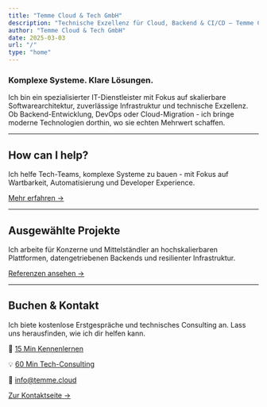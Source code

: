 ```yaml
---
title: "Temme Cloud & Tech GmbH"
description: "Technische Exzellenz für Cloud, Backend & CI/CD – Temme Cloud & Tech GmbH unterstützt Teams bei stabilen, wartbaren Softwarelösungen."
author: "Temme Cloud & Tech GmbH"
date: 2025-03-03
url: "/"
type: "home"
---
```


### Komplexe Systeme. Klare Lösungen.

Ich bin ein spezialisierter IT-Dienstleister mit Fokus auf skalierbare Softwarearchitektur, zuverlässige Infrastruktur und technische Exzellenz. Ob Backend-Entwicklung, DevOps oder Cloud-Migration - ich bringe moderne Technologien dorthin, wo sie echten Mehrwert schaffen.

---

## How can I help?

Ich helfe Tech-Teams, komplexe Systeme zu bauen - mit Fokus auf Wartbarkeit, Automatisierung und Developer Experience.

[Mehr erfahren →](/services)

---

## Ausgewählte Projekte

Ich arbeite für Konzerne und Mittelständler an hochskalierbaren Plattformen, datengetriebenen Backends und resilienter Infrastruktur.

[Referenzen ansehen →](/projects)

---

## Buchen & Kontakt

Ich biete kostenlose Erstgespräche und technisches Consulting an. Lass uns herausfinden, wie ich dir helfen kann.


🎯 [15 Min Kennenlernen](https://cal.com/robintemme/15min)

💡 [60 Min Tech-Consulting](https://cal.com/robintemme/tech-consulting)

📧 [info@temme.cloud](mailto:info@temme.cloud)

[Zur Kontaktseite →](/contact)
